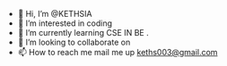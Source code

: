 - 👋 Hi, I’m @KETHSIA
- 👀 I’m interested in coding
- 🌱 I’m currently learning   CSE IN BE .
- 💞️ I’m looking to collaborate on 
- 📫 How to reach me mail me up keths003@gmail.com

<!---
KETHSIA/KETHSIA is a ✨ special ✨ repository because its `README.md` (this file) appears on your GitHub profile.
You can click the Preview link to take a look at your changes.
--->
